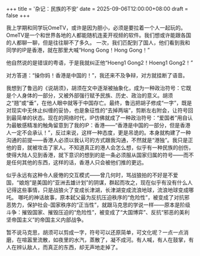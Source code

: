 +++
title = '杂记：民族的不安'
date = 2025-09-06T12:00:00+08:00
draft = false
+++


我上学期和同学玩OmeTV，或许是因为胆小，必须是要拉着一个人一起玩的。OmeTV是一个和世界各地的人都能随机连麦开视频的软件。我们想或许能跟各国的人都聊一聊，但是往往聊不了多久。
一次，我们匹配到了国人，他们看到我和同学的IP是香港，就在那里大喊“Hong Gong！Hong Gong！”

他自然说的是错误的粤语，于是我就纠正他“Hoeng1 Gong2！Hoeng1 Gong2！”

对方答道：“操你妈！香港是中国的！”，我还来不及争辩，对方就挂断了语音。

我想到了鲁迅的《说胡须》，胡须在文中逐渐被抽象化，成为一种政治符号：它既是个人身体的一部分，又被外部强行赋予民族、历史、政治的意义。胡须之“翘”或“垂”，在他人眼中就等于中国存亡。最终，鲁迅把胡子修成“一字”，既是对现实中无休止纠缠的妥协，也是象征性的“去掉两端”，剪断左右附会，让符号回到最简单的状态。现在的网络时代，IP仿佛就成了一种政治符号：“爱国者”用自认为最敏感精准的触角留意到了我的IP：香港——“香港是中国的一部分，但是香港人一定不会承认！”，反过来说，这样一种态度，更是吊诡的。本身就构建了一种沟通的前提——香港人必须以我认可的方式跟我沟通，不然就是“港独”。我只是正他的音，就被攻击了家人。不知道真正的港人会怎么想，似乎有一种民族的创伤，使得大陆人见到香港，就下意识的想到的是一条必须服从国家归属的符号——而不是任何其他的东西，这样的话，香港人只会被他们推的更远。

似乎永远有这种令人疲倦的交互模式——曾几何时，骂战狼拍的不好是不爱国，“娘炮”是美国的“亚洲去雄计划”的阴谋，群起而攻之，现在似乎有没有什么人记得这些事情，只是战狼火了变成长津湖，长津湖变成流浪地球，流浪地球变成哪吒。
哪吒的神话故事，原本弑父最为反抗压迫秩序的“危险性”，被变成了对抗邪恶势力，保护社会-国家秩序的“正当性”，就跟马克思的学说一样——原本是阶级斗争：摧毁国家、摧毁压迫的“危险性”，被变成了“大国博弈”、反抗“邪恶的美利坚帝国主义”的帝国主义内部战争。

暂不说马克思，胡须可以剪成一字，符号可以还原简单，可文化呢？一点一点消磨，在喧嚣里流散，如夜里的水汽，蒸散了，凝不成河。有人喊，有人在鼓掌，有人在辨认敌人，而真正的东西，却无声地走掉了。
